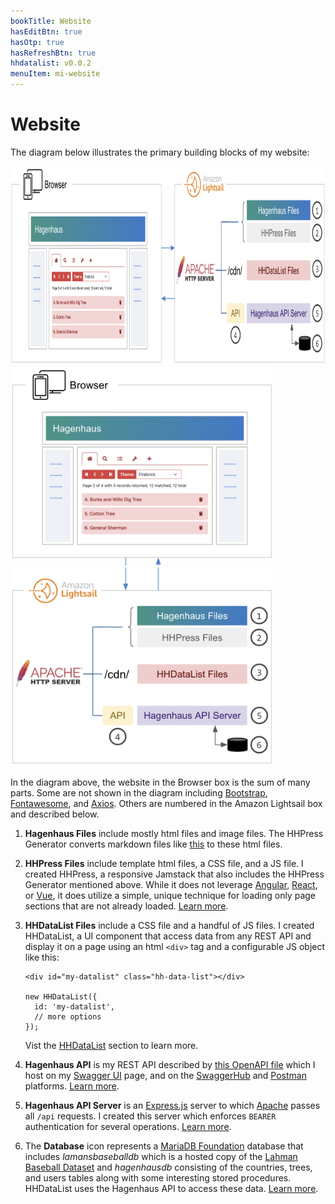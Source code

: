```yaml
---
bookTitle: Website
hasEditBtn: true
hasOtp: true
hasRefreshBtn: true
hhdatalist: v0.0.2
menuItem: mi-website
---
```


# Website

The diagram below illustrates the primary building blocks of my website:

<div class="mb-3">
  <div class="d-none d-md-block">
    <div><img src="webapp-h.png" class="img-fluid d-block" width="900" height="318" loading="lazy"></div>
  </div>
  <div class="d-md-none">
    <div><img src="webapp-v1.png" class="img-fluid d-block" height="318" loading="lazy"></div>
    <div><img src="webapp-v2.png" class="img-fluid d-block" height="318" loading="lazy"></div>
  </div>
</div>

In the diagram above, the website in the Browser box is the sum of many parts. Some are not shown in the diagram including [Bootstrap](https://getbootstrap.com/), [Fontawesome](https://fontawesome.com/), and [Axios](https://axios-http.com/). Others are numbered in the Amazon Lightsail box and described below.

1. **Hagenhaus Files** include mostly html files and image files. The HHPress Generator converts markdown files like [this](https://github.com/hagenhaus/hagenhaus-com/blob/master/en/website/index.md) to these html files.

1. **HHPress Files** include template html files, a CSS file, and a JS file. I created HHPress, a responsive Jamstack that also includes the HHPress Generator mentioned above. While it does not leverage [Angular](https://angular.dev/), [React](https://react.dev/), or [Vue](https://vuejs.org/), it does utilize a simple, unique technique for loading only page sections that are not already loaded. [Learn more](hhpress/).

1. **HHDataList Files** include a CSS file and a handful of JS files. I created HHDataList, a UI component that access data from any REST API and display it on a page using an html `<div>` tag and a configurable JS object like this:

    ``` nonum js
    <div id="my-datalist" class="hh-data-list"></div>
    
    new HHDataList({
      id: 'my-datalist',
      // more options
    });
    ```

    Vist the [HHDataList](/en/hhdatalist/v0.0.2/) section to learn more.

1. **Hagenhaus API** is my REST API described by [this OpenAPI file](/en/website/hagenhaus-api/swagger-ui/hagenhaus-hagenhaus-api-2.0.0-resolved.yaml) which I host on my [Swagger UI](/en/website/hagenhaus-api/swagger-ui/) page, and on the [SwaggerHub](https://app.swaggerhub.com/apis/hagenhaus/hagenhaus-api/2.0.0) and [Postman](https://documenter.getpostman.com/view/8773841/2sAYBVhC1m) platforms. [Learn more](/en/website/hagenhaus-api/).

1. **Hagenhaus API Server** is an [Express.js](https://expressjs.com/) server to which [Apache](https://httpd.apache.org/) passes all `/api` requests. I created this server which enforces `BEARER` authentication for several operations. [Learn more](hagenhaus-api-server/).

1. The **Database** icon represents a [MariaDB Foundation](https://mariadb.org/) database that includes _lamansbaseballdb_ which is a hosted copy of the [Lahman Baseball Dataset](http://seanlahman.com/) and _hagenhausdb_ consisting of the countries, trees, and users tables along with some interesting stored procedures. HHDataList uses the Hagenhaus API to access these data. [Learn more](database/).